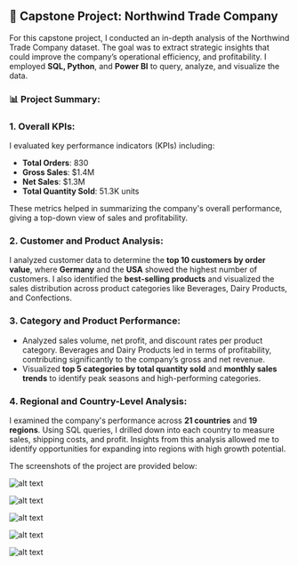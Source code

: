 ## 🚀 Capstone Project: Northwind Trade Company

For this capstone project, I conducted an in-depth analysis of the Northwind Trade Company dataset. The goal was to extract strategic insights that could improve the company’s operational efficiency, and profitability. I employed **SQL, Python**, and **Power BI** to query, analyze, and visualize the data.

### 📊 Project Summary:

### 1. **Overall KPIs:**
   I evaluated key performance indicators (KPIs) including:
   - **Total Orders**: 830
   - **Gross Sales**: $1.4M
   - **Net Sales**: $1.3M
   - **Total Quantity Sold**: 51.3K units
   
   These metrics helped in summarizing the company's overall performance, giving a top-down view of sales and profitability.

### 2. **Customer and Product Analysis:**   
   I analyzed customer data to determine the **top 10 customers by order value**, where **Germany** and the **USA** showed the highest number of customers. I also identified the **best-selling products** and visualized the sales distribution across product categories like Beverages, Dairy Products, and Confections.

### 3. **Category and Product Performance:**
   - Analyzed sales volume, net profit, and discount rates per product category. Beverages and Dairy Products led in terms of profitability, contributing significantly to the company’s gross and net revenue.
   - Visualized **top 5 categories by total quantity sold** and **monthly sales trends** to identify peak seasons and high-performing categories.

### 4. **Regional and Country-Level Analysis:**
   I examined the company's performance across **21 countries** and **19 regions**. Using SQL queries, I drilled down into each country to measure sales, shipping costs, and profit. Insights from this analysis allowed me to identify opportunities for expanding into regions with high growth potential.

The screenshots of the project are provided below:

![alt text](https://github.com/hilalguleryuz/northwind_data_analysis_capstone_project/blob/main/Screenshots/SS_1.png)

![alt text](https://github.com/hilalguleryuz/northwind_data_analysis_capstone_project/blob/main/Screenshots/SS_2.png)

![alt text](https://github.com/hilalguleryuz/northwind_data_analysis_capstone_project/blob/main/Screenshots/SS_3.png)

![alt text](https://github.com/hilalguleryuz/northwind_data_analysis_capstone_project/blob/main/Screenshots/SS_4.PNG)

![alt text](https://github.com/hilalguleryuz/northwind_data_analysis_capstone_project/blob/main/Screenshots/SS_5.png)

